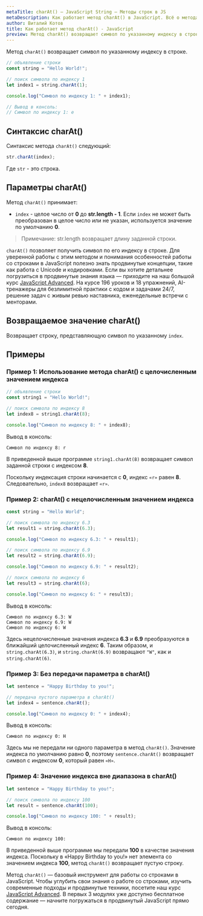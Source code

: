 ```yaml
---
metaTitle: charAt() – JavaScript String – Методы строк в JS
metaDescription: Как работает метод charAt() в JavaScript. Всё о методах работы со строками в JavaScript | База знаний PurpleSchool
author: Виталий Котов
title: Как работает метод charAt() - JavaScript
preview: Метод charAt() возвращает символ по указанному индексу в строке...
---
```


Метод `charAt()` возвращает символ по указанному индексу в строке.

```javascript
// объявление строки
const string = "Hello World!";

// поиск символа по индексу 1
let index1 = string.charAt(1);

console.log("Символ по индексу 1: " + index1);

// Вывод в консоль:
// Символ по индексу 1: e
```

## Синтаксис charAt()

Синтаксис метода `charAt()` следующий:

```javascript
str.charAt(index);
```

Где `str` - это строка.

## Параметры charAt()

Метод `charAt()` принимает:

- `index` - целое число от **0** до **str.length - 1**. Если `index` не может быть преобразован в целое число или не указан, используется значение по умолчанию **0**.

> Примечание:
> str.length возвращает длину заданной строки.

`charAt()` позволяет получить символ по его индексу в строке. Для уверенной работы с этим методом и понимания особенностей работы со строками в JavaScript полезно знать продвинутые концепции, такие как работа с Unicode и кодировками. Если вы хотите детальнее погрузиться в продвинутые знания языка — приходите на наш большой курс [JavaScript Advanced](https://purpleschool.ru/course/javascript-advanced?utm_source=knowledgebase&utm_medium=text&utm_campaign=kak-rabotaet-metod-charat-javascript). На курсе 196 уроков и 18 упражнений, AI-тренажеры для безлимитной практики с кодом и задачами 24/7, решение задач с живым ревью наставника, еженедельные встречи с менторами.

## Возвращаемое значение charAt()

Возвращает строку, представляющую символ по указанному `index`.

## Примеры

### Пример 1: Использование метода charAt() с целочисленным значением индекса

```javascript
// объявление строки
const string1 = "Hello World!";

// поиск символа по индексу 8
let index8 = string1.charAt(8);

console.log("Символ по индексу 8: " + index8);
```

Вывод в консоль:

```
Символ по индексу 8: r
```

В приведенной выше программе `string1.charAt(8)` возвращает символ заданной строки с индексом **8**.

Поскольку индексация строки начинается с **0**, индекс `«r»` равен **8**. Следовательно, `index8` возвращает `«r»`.

### Пример 2: charAt() с нецелочисленным значением индекса

```javascript
const string = "Hello World";

// поиск символа по индексу 6.3
let result1 = string.charAt(6.3);

console.log("Символ по индексу 6.3: " + result1);

// поиск символа по индексу 6.9
let result2 = string.charAt(6.9);

console.log("Символ по индексу 6.9: " + result2);

// поиск символа по индексу 6
let result3 = string.charAt(6);

console.log("Символ по индексу 6: " + result3);
```

Вывод в консоль:

```
Символ по индексу 6.3: W
Символ по индексу 6.9: W
Символ по индексу 6: W
```

Здесь нецелочисленные значения индекса **6.3** и **6.9** преобразуются в ближайший целочисленный индекс **6**. Таким образом, и `string.charAt(6.3)`, и `string.charAt(6.9)` возвращают `"W"`, как и `string.charAt(6)`.

### Пример 3: Без передачи параметра в charAt()

```javascript
let sentence = "Happy Birthday to you!";

// передача пустого параметра в charAt()
let index4 = sentence.charAt();

console.log("Символ по индексу 0: " + index4);
```

Вывод в консоль:

```
Символ по индексу 0: H
```

Здесь мы не передали ни одного параметра в метод `charAt()`. Значение индекса по умолчанию равно **0**, поэтому `sentence.charAt()` возвращает символ с индексом **0**, который равен `«H»`.

### Пример 4: Значение индекса вне диапазона в charAt()

```javascript
let sentence = "Happy Birthday to you!";

// поиск символа по индексу 100
let result = sentence.charAt(100);

console.log("Символ по индексу 100: " + result);
```

Вывод в консоль:

```
Символ по индексу 100:
```

В приведенной выше программе мы передали **100** в качестве значения индекса. Поскольку в «Happy Birthday to you!» нет элемента со значением индекса **100**, метод `charAt()` возвращает пустую строку.

Метод `charAt()` — базовый инструмент для работы со строками в JavaScript. Чтобы углубить свои знания о работе со строками, изучить современные подходы и продвинутые техники, посетите наш курс [JavaScript Advanced](https://purpleschool.ru/course/javascript-advanced?utm_source=knowledgebase&utm_medium=text&utm_campaign=kak-rabotaet-metod-charat-javascript). В первых 3 модулях уже доступно бесплатное содержание — начните погружаться в продвинутый JavaScript прямо сегодня.

